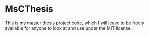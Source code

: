 # MsCThesis
This is my master thesis project code, which I will leave to be freely available for anyone to look at and use under the MIT license.
